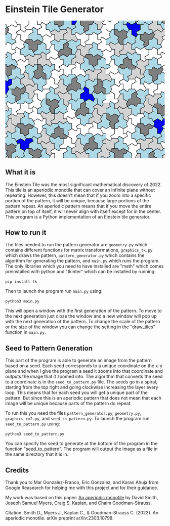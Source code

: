 # Einstein Tile Generator
![Einstein Pattern](pattern_image.png)

## What it is
The Einstein Tile was the most significant mathematical discovery of 2022. This tile is an aperiodic monotile that can cover an infinite plane without repeating. However, this doesn’t mean that if you zoom into a specific portion of the pattern, it will be unique, because large portions of the pattern repeat. An aperiodic pattern means that if you move the entire pattern on top of itself, it will never align with itself except for in the center. This  program is a Python implementation of an Einstein tile generator.

## How to run it
The files needed to run the pattern generator are `geometry.py` which contains different functions for matrix transformations, `graphics_tk.py` which draws the pattern, `pattern_generator.py` which contains the algorithm for generating the pattern, and `main.py` which runs the program. The only libraries which you need to have installed are "math" which comes preinstalled with python and "tkinter" which can be installed by running:

`pip install tk` 

Then to launch the program run `main.py` using: 

`python3 main.py` 

This will open a window with the first generation of the pattern. To move to the next generation just close the window and a new window will pop up with the next generation of the pattern. To change the scale of the pattern or the size of the window you can change the setting in the "draw_tiles" function in `main.py`.

## Seed to Pattern Generation
This part of the program is able to generate an image from the pattern based on a seed. Each seed corresponds to a unique coordinate on the x-y plane and when I give the program a seed it zooms into that coordinate and outputs the image that it zoomed into. The algorithm that converts the seed to a coordinate is in the `seed_to_pattern.py` file. The seeds go in a spiral, starting from the top right and going clockwise increasing the layer every loop. This means that for each seed you will get a unique part of the pattern. But since this is an aperiodic pattern that does not mean that each image will be unique because parts of the pattern do repeat.

To run this you need the files `pattern_generator.py`, `geometry.py`, `graphics_cv2.py`, and `seed_to_pattern.py`. To launch the program run `seed_to_pattern.py` using: 

`python3 seed_to_pattern.py` 

You can specify the seed to generate at the bottom of the program in the function "seed_to_pattern". The program will output the image as a file in the same directory that it is in.

## Credits
Thank you to Mar Gonzalez-Franco, Eric Gonzalez, and Karan Ahuja from Google Reasearch for helping me with this project and for their guidance.


My work was based on this paper: [An aperiodic monotile](https://cs.uwaterloo.ca/~csk/hat/) by David Smith, Joseph Samuel Myers, Craig S. Kaplan, and Chaim Goodman-Strauss.

Citation: Smith D., Myers J., Kaplan C., & Goodman-Strauss C. (2023). An aperiodic monotile. arXiv preprint arXiv:2303.10798.
